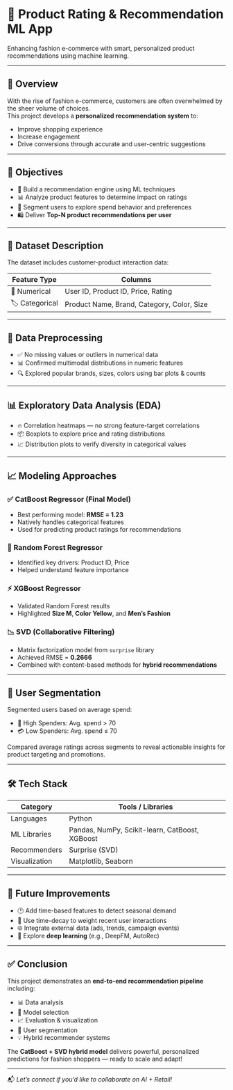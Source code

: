 # 👗 Product Rating & Recommendation ML App

Enhancing fashion e-commerce with smart, personalized product recommendations using machine learning.

---

## 📌 Overview

With the rise of fashion e-commerce, customers are often overwhelmed by the sheer volume of choices.  
This project develops a **personalized recommendation system** to:

- Improve shopping experience  
- Increase engagement  
- Drive conversions through accurate and user-centric suggestions

---

## 🎯 Objectives

- 🤖 Build a recommendation engine using ML techniques  
- 📊 Analyze product features to determine impact on ratings  
- 👥 Segment users to explore spend behavior and preferences  
- 🛍️ Deliver **Top-N product recommendations per user**

---

## 📁 Dataset Description

The dataset includes customer-product interaction data:

| Feature Type     | Columns                                       |
|------------------|-----------------------------------------------|
| 🧮 Numerical      | User ID, Product ID, Price, Rating            |
| 🏷️ Categorical    | Product Name, Brand, Category, Color, Size     |

---

## 🧹 Data Preprocessing

- ✅ No missing values or outliers in numerical data  
- 📊 Confirmed multimodal distributions in numeric features  
- 🔍 Explored popular brands, sizes, colors using bar plots & counts

---

## 📊 Exploratory Data Analysis (EDA)

- 🔥 Correlation heatmaps — no strong feature-target correlations  
- 📦 Boxplots to explore price and rating distributions  
- 📈 Distribution plots to verify diversity in categorical values

---

## 📈 Modeling Approaches

### ✅ CatBoost Regressor (Final Model)
- Best performing model: **RMSE = 1.23**  
- Natively handles categorical features  
- Used for predicting product ratings for recommendations

### 🌲 Random Forest Regressor
- Identified key drivers: Product ID, Price  
- Helped understand feature importance

### ⚡ XGBoost Regressor
- Validated Random Forest results  
- Highlighted **Size M**, **Color Yellow**, and **Men’s Fashion**

### 📉 SVD (Collaborative Filtering)
- Matrix factorization model from `surprise` library  
- Achieved RMSE = **0.2666**  
- Combined with content-based methods for **hybrid recommendations**

---

## 🧠 User Segmentation

Segmented users based on average spend:

- 💸 High Spenders: Avg. spend > 70  
- 💳 Low Spenders: Avg. spend ≤ 70  

Compared average ratings across segments to reveal actionable insights for product targeting and promotions.

---

## 🛠 Tech Stack

| Category       | Tools / Libraries                              |
|----------------|--------------------------------------------------|
| Languages      | Python                                           |
| ML Libraries   | Pandas, NumPy, Scikit-learn, CatBoost, XGBoost   |
| Recommenders   | Surprise (SVD)                                   |
| Visualization  | Matplotlib, Seaborn                              |

---

## 🧪 Future Improvements

- 🕐 Add time-based features to detect seasonal demand  
- 🧠 Use time-decay to weight recent user interactions  
- 🌐 Integrate external data (ads, trends, campaign events)  
- 🤖 Explore **deep learning** (e.g., DeepFM, AutoRec)

---

## ✅ Conclusion

This project demonstrates an **end-to-end recommendation pipeline** including:

- 📊 Data analysis  
- 🤖 Model selection  
- 📈 Evaluation & visualization  
- 🔁 User segmentation  
- 💡 Hybrid recommender systems

The **CatBoost + SVD hybrid model** delivers powerful, personalized predictions for fashion shoppers — ready to scale and adapt!

---

📬 _Let’s connect if you’d like to collaborate on AI + Retail!_
